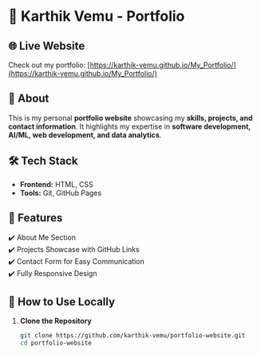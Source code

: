 # 🚀 Karthik Vemu - Portfolio  

## 🌐 Live Website  
Check out my portfolio: [https://karthik-vemu.github.io/My_Portfolio/](https://karthik-vemu.github.io/My_Portfolio/)  

## 📌 About  
This is my personal **portfolio website** showcasing my **skills, projects, and contact information**. It highlights my expertise in **software development, AI/ML, web development, and data analytics**.  

## 🛠 Tech Stack  
- **Frontend:** HTML, CSS  
- **Tools:** Git, GitHub Pages  

## 🚀 Features  
✔️ About Me Section  
✔️ Projects Showcase with GitHub Links  
✔️ Contact Form for Easy Communication  
✔️ Fully Responsive Design  

## 📂 How to Use Locally  
1. **Clone the Repository**  
   ```sh
   git clone https://github.com/karthik-vemu/portfolio-website.git  
   cd portfolio-website  
